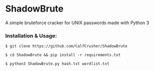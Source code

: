 # ShadowBrute 

A simple bruteforce cracker for UNIX passwords made with Python 3

### Installation & Usage:
`$ git clone https://github.com/CalfCrusher/ShadowBrute`

`$ cd ShadowBrute && pip install -r requirements.txt`

`$ python3 ShadowBrute.py hash.txt wordlist.txt`
